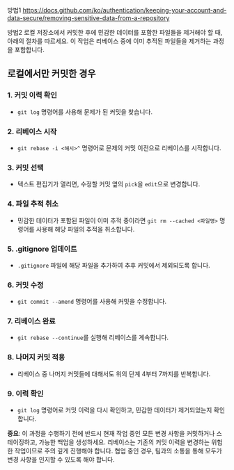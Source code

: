 방법1
https://docs.github.com/ko/authentication/keeping-your-account-and-data-secure/removing-sensitive-data-from-a-repository

방법2
로컬 저장소에서 커밋한 후에 민감한 데이터를 포함한 파일들을 제거해야 할 때, 아래의 절차를 따르세요. 이 작업은 리베이스 중에 이미 추적된 파일들을 제거하는 과정을 포함합니다.

## 로컬에서만 커밋한 경우

### 1. 커밋 이력 확인
- `git log` 명령어를 사용해 문제가 된 커밋을 찾습니다.

### 2. 리베이스 시작
- `git rebase -i <해시>^` 명령어로 문제의 커밋 이전으로 리베이스를 시작합니다.

### 3. 커밋 선택
- 텍스트 편집기가 열리면, 수정할 커밋 옆의 `pick`을 `edit`으로 변경합니다.

### 4. 파일 추적 취소
- 민감한 데이터가 포함된 파일이 이미 추적 중이라면 `git rm --cached <파일명>` 명령어를 사용해 해당 파일의 추적을 취소합니다.

### 5. .gitignore 업데이트
- `.gitignore` 파일에 해당 파일을 추가하여 추후 커밋에서 제외되도록 합니다.

### 6. 커밋 수정
- `git commit --amend` 명령어를 사용해 커밋을 수정합니다.

### 7. 리베이스 완료
- `git rebase --continue`를 실행해 리베이스를 계속합니다.

### 8. 나머지 커밋 적용
- 리베이스 중 나머지 커밋들에 대해서도 위의 단계 4부터 7까지를 반복합니다.

### 9. 이력 확인
- `git log` 명령어로 커밋 이력을 다시 확인하고, 민감한 데이터가 제거되었는지 확인합니다.

**중요**: 이 과정을 수행하기 전에 반드시 현재 작업 중인 모든 변경 사항을 커밋하거나 스테이징하고, 가능한 백업을 생성하세요. 리베이스는 기존의 커밋 이력을 변경하는 위험한 작업이므로 주의 깊게 진행해야 합니다. 협업 중인 경우, 팀과의 소통을 통해 모두가 변경 사항을 인지할 수 있도록 해야 합니다.